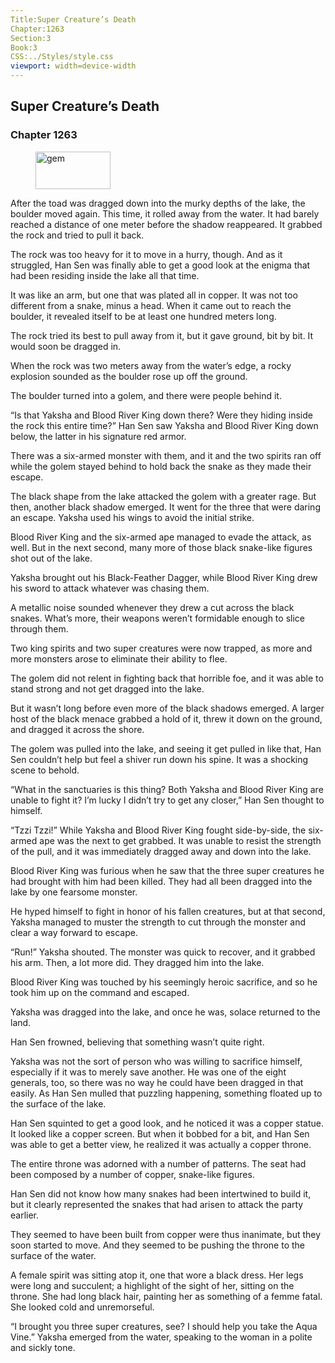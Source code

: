 ```yaml
---
Title:Super Creature’s Death 
Chapter:1263 
Section:3 
Book:3 
CSS:../Styles/style.css 
viewport: width=device-width
---
```

  
## Super Creature’s Death
### Chapter 1263
  
<figure>
	<img src="../Images/gem.gif" alt="gem" id="gem" width="120" height="60" />
</figure>
  

  
After the toad was dragged down into the murky depths of the lake, the boulder moved again. This time, it rolled away from the water. It had barely reached a distance of one meter before the shadow reappeared. It grabbed the rock and tried to pull it back.

The rock was too heavy for it to move in a hurry, though. And as it struggled, Han Sen was finally able to get a good look at the enigma that had been residing inside the lake all that time.

It was like an arm, but one that was plated all in copper. It was not too different from a snake, minus a head. When it came out to reach the boulder, it revealed itself to be at least one hundred meters long.

The rock tried its best to pull away from it, but it gave ground, bit by bit. It would soon be dragged in.

When the rock was two meters away from the water’s edge, a rocky explosion sounded as the boulder rose up off the ground.

The boulder turned into a golem, and there were people behind it.

“Is that Yaksha and Blood River King down there? Were they hiding inside the rock this entire time?” Han Sen saw Yaksha and Blood River King down below, the latter in his signature red armor.

There was a six-armed monster with them, and it and the two spirits ran off while the golem stayed behind to hold back the snake as they made their escape.

The black shape from the lake attacked the golem with a greater rage. But then, another black shadow emerged. It went for the three that were daring an escape. Yaksha used his wings to avoid the initial strike.

Blood River King and the six-armed ape managed to evade the attack, as well. But in the next second, many more of those black snake-like figures shot out of the lake.

Yaksha brought out his Black-Feather Dagger, while Blood River King drew his sword to attack whatever was chasing them.

A metallic noise sounded whenever they drew a cut across the black snakes. What’s more, their weapons weren’t formidable enough to slice through them.

Two king spirits and two super creatures were now trapped, as more and more monsters arose to eliminate their ability to flee.

The golem did not relent in fighting back that horrible foe, and it was able to stand strong and not get dragged into the lake.

But it wasn’t long before even more of the black shadows emerged. A larger host of the black menace grabbed a hold of it, threw it down on the ground, and dragged it across the shore.

The golem was pulled into the lake, and seeing it get pulled in like that, Han Sen couldn’t help but feel a shiver run down his spine. It was a shocking scene to behold.

“What in the sanctuaries is this thing? Both Yaksha and Blood River King are unable to fight it? I’m lucky I didn’t try to get any closer,” Han Sen thought to himself.

“Tzzi Tzzi!” While Yaksha and Blood River King fought side-by-side, the six-armed ape was the next to get grabbed. It was unable to resist the strength of the pull, and it was immediately dragged away and down into the lake.

Blood River King was furious when he saw that the three super creatures he had brought with him had been killed. They had all been dragged into the lake by one fearsome monster.

He hyped himself to fight in honor of his fallen creatures, but at that second, Yaksha managed to muster the strength to cut through the monster and clear a way forward to escape.

“Run!” Yaksha shouted. The monster was quick to recover, and it grabbed his arm. Then, a lot more did. They dragged him into the lake.

Blood River King was touched by his seemingly heroic sacrifice, and so he took him up on the command and escaped.

Yaksha was dragged into the lake, and once he was, solace returned to the land.

Han Sen frowned, believing that something wasn’t quite right.

Yaksha was not the sort of person who was willing to sacrifice himself, especially if it was to merely save another. He was one of the eight generals, too, so there was no way he could have been dragged in that easily. As Han Sen mulled that puzzling happening, something floated up to the surface of the lake.

Han Sen squinted to get a good look, and he noticed it was a copper statue. It looked like a copper screen. But when it bobbed for a bit, and Han Sen was able to get a better view, he realized it was actually a copper throne.

The entire throne was adorned with a number of patterns. The seat had been composed by a number of copper, snake-like figures.

Han Sen did not know how many snakes had been intertwined to build it, but it clearly represented the snakes that had arisen to attack the party earlier.

They seemed to have been built from copper were thus inanimate, but they soon started to move. And they seemed to be pushing the throne to the surface of the water.

A female spirit was sitting atop it, one that wore a black dress. Her legs were long and succulent; a highlight of the sight of her, sitting on the throne. She had long black hair, painting her as something of a femme fatal. She looked cold and unremorseful.

“I brought you three super creatures, see? I should help you take the Aqua Vine.” Yaksha emerged from the water, speaking to the woman in a polite and sickly tone.